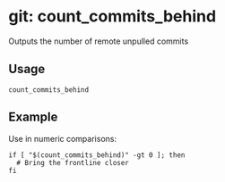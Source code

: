 # git: count_commits_behind

Outputs the number of remote unpulled commits

## Usage

```shell
count_commits_behind
```

## Example

Use in numeric comparisons:

```shell
if [ "$(count_commits_behind)" -gt 0 ]; then
  # Bring the frontline closer
fi
```
